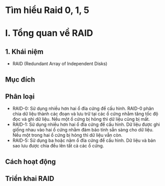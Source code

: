 # Tìm hiểu Raid 0, 1, 5

# I. Tổng quan về RAID
## 1. Khái niệm
- RAID (Redundant Array of Independent Disks) 

## Mục đích
## Phân loại
- RAID-0: Sử dụng nhiều hơn hai ổ đĩa cứng để cấu hình. RAID-0 phân chia dữ liệu thành các đoạn và lưu trữ tại các ổ cứng nhằm tăng tốc độ đọc và ghi dữ liệu. Nếu một ổ cứng bị hỏng thì dữ liệu cũng bị mất.
- RAID-1: Sử dụng nhiều hơn hai ổ đĩa cứng để cấu hình. Dữ liệu được ghi giống nhau vào hai ổ cứng nhằm đảm bảo tính sẵn sàng cho dữ liệu. Nếu một trong hai ổ cứng bị hỏng thì dữ liệu vẫn còn.
- RAID-5: Sử dụng ba hoặc năm ổ đĩa cứng để cấu hình. Dữ liệu và bản sao lưu được chia đều lên tất cả các ổ cứng.
## Cách hoạt động
## Triển khai RAID
